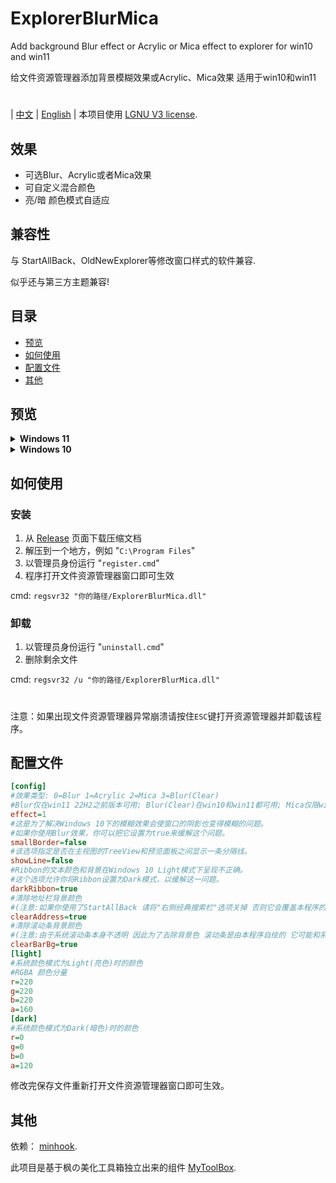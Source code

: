 # ExplorerBlurMica
Add background Blur effect or Acrylic or Mica effect to explorer for win10 and win11

给文件资源管理器添加背景模糊效果或Acrylic、Mica效果 适用于win10和win11
#
| [中文](/README_ZH.md) | [English](/README.md) |
本项目使用 [LGNU V3 license](/COPYING.LESSER).

## 效果
* 可选Blur、Acrylic或者Mica效果
* 可自定义混合颜色
* 亮/暗 颜色模式自适应

## 兼容性
与 StartAllBack、OldNewExplorer等修改窗口样式的软件兼容.

似乎还与第三方主题兼容!

## 目录
- [预览](#预览)
- [如何使用](#如何使用)
- [配置文件](#配置文件)
- [其他](#其他)

## 预览
<details><summary><b>Windows 11</b></summary>

```ini
[config]
effect=1
showLine=false
clearAddress=false
[light]
r=200
g=200
b=200
a=10
```
![image](https://github.com/Maplespe/ExplorerBlurMica/blob/main/screenshot/204426.png)

```ini
[config]
effect=3
showLine=false
clearAddress=true
clearBarBg=true
....
```
![image](https://github.com/Maplespe/ExplorerBlurMica/blob/main/screenshot/011806.png)

Dark Mode
```ini
[config]
effect=2
showLine=true
clearAddress=false
```
![image](https://github.com/Maplespe/ExplorerBlurMica/blob/main/screenshot/22h2mica.jpg)

*Blur效果仅在 22H2 之前版本系统有效
```ini
[config]
effect=0
showLine=true
clearAddress=false
[light]
r=255
g=255
b=255
a=160
```
![image](https://github.com/Maplespe/ExplorerBlurMica/blob/main/screenshot/e0rgb255a160.jpg)
</details>

<details><summary><b>Windows 10</b></summary>

```ini
[config]
effect=1
smallBorder=false
showLine=false
darkRibbon=true
clearAddress=false
[light]
r=220
g=220
b=220
a=120
```
![image](https://github.com/Maplespe/ExplorerBlurMica/blob/main/screenshot/201555.png)

```ini
[config]
effect=1
smallBorder=false
showLine=true
darkRibbon=true
clearAddress=false
[light]
r=220
g=220
b=220
a=120
```
![image](https://github.com/Maplespe/ExplorerBlurMica/blob/main/screenshot/201720.png)

```ini
[config]
effect=1
smallBorder=false
showLine=false
darkRibbon=true
clearAddress=false
[light]
r=27
g=179
b=129
a=50
```
![image](https://github.com/Maplespe/ExplorerBlurMica/blob/main/screenshot/204114.png)

```ini
[config]
effect=0
smallBorder=true
showLine=false
darkRibbon=true
clearAddress=false
[light]
r=220
g=220
b=220
a=120
```
![image](https://github.com/Maplespe/ExplorerBlurMica/blob/main/screenshot/203646.png)

```ini
[config]
effect=1
smallBorder=true
showLine=false
darkRibbon=true
clearAddress=true
clearBarBg=true
[light]
r=220
g=220
b=220
a=120
```
![image](https://github.com/Maplespe/ExplorerBlurMica/blob/main/screenshot/003702.png)

</details>

## 如何使用

### 安装
1. 从 [Release](https://github.com/Maplespe/ExplorerBlurMica/releases) 页面下载压缩文档
2. 解压到一个地方，例如 "`C:\Program Files`"
3. 以管理员身份运行 "`register.cmd`"
4. 程序打开文件资源管理器窗口即可生效

cmd: `regsvr32 "你的路径/ExplorerBlurMica.dll"`

### 卸载
1. 以管理员身份运行 "`uninstall.cmd`"
2. 删除剩余文件

cmd: `regsvr32 /u "你的路径/ExplorerBlurMica.dll"`

#
注意：如果出现文件资源管理器异常崩溃请按住`ESC`键打开资源管理器并卸载该程序。

## 配置文件
``` ini
[config]
#效果类型: 0=Blur 1=Acrylic 2=Mica 3=Blur(Clear)
#Blur仅在win11 22H2之前版本可用; Blur(Clear)在win10和win11都可用; Mica仅限win11可用
effect=1
#这是为了解决Windows 10下的模糊效果会使窗口的阴影也变得模糊的问题。
#如果你使用Blur效果，你可以把它设置为true来缓解这个问题。
smallBorder=false
#该选项指定是否在主视图的TreeView和预览面板之间显示一条分隔线。
showLine=false
#Ribbon的文本颜色和背景在Windows 10 Light模式下呈现不正确。
#这个选项允许你将Ribbon设置为Dark模式，以缓解这一问题。
darkRibbon=true
#清除地址栏背景颜色
#(注意:如果你使用了StartAllBack 请将"右侧经典搜索栏"选项关掉 否则它会覆盖本程序的效果)
clearAddress=true
#清除滚动条背景颜色
#(注意:由于系统滚动条本身不透明 因此为了去除背景色 滚动条是由本程序自绘的 它可能和系统样式有所差别)
clearBarBg=true
[light]
#系统颜色模式为Light(亮色)时的颜色
#RGBA 颜色分量
r=220
g=220
b=220
a=160
[dark]
#系统颜色模式为Dark(暗色)时的颜色
r=0
g=0
b=0
a=120

```

修改完保存文件重新打开文件资源管理器窗口即可生效。

## 其他
依赖： [minhook](https://github.com/m417z/minhook).

此项目是基于枫の美化工具箱独立出来的组件 [MyToolBox](https://winmoes.com/tools/12948.html).

